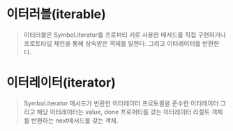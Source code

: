 
# 이터러블(iterable)
> 이터러블은 Symbol.iterator를 프로퍼티 키로 사용한 메서드를 직접 구현하거나 프로토타입 체인을 통해 상속받은 객체를 말한다. 그리고 이터레이터를 반환한다.

# 이터레이터(iterator)
> Symbol.iterator 메서드가 반환한 이터레이터 프로토콜을 준수한 이터레이터 그리고 해당 이터레이터는 value, done 프로퍼티를 갖는 이터레이터 리절트 객체를 반환하는 next메서드를 갖는 객체.






